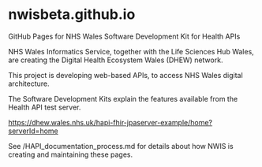 # nwisbeta.github.io

GitHub Pages for NHS Wales Software Development Kit for Health APIs

NHS Wales Informatics Service, together with the Life Sciences Hub Wales, are creating the Digital Health Ecosystem Wales (DHEW) network. 

This project is developing web-based APIs, to access NHS Wales digital architecture.

The Software Development Kits explain the features available from the Health API test server.

https://dhew.wales.nhs.uk/hapi-fhir-jpaserver-example/home?serverId=home

See /HAPI_documentation_process.md for details about how NWIS is creating and maintaining these pages.

